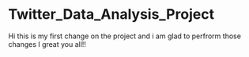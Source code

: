 # Twitter_Data_Analysis_Project

Hi this is my first change on the project and i am glad to perfrorm those changes
I great you all!!
